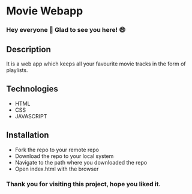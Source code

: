 # Movie Webapp

### Hey everyone 👋 Glad to see you here! 😄

## Description
It is a web app which keeps all your favourite movie tracks in the form of playlists. 


## Technologies
- HTML
- CSS
- JAVASCRIPT

## Installation
- Fork the repo to your remote repo
- Download the repo to your local system
- Navigate to the path where you downloaded the repo
- Open index.html with the browser

### Thank you for visiting this project, hope you liked it. 